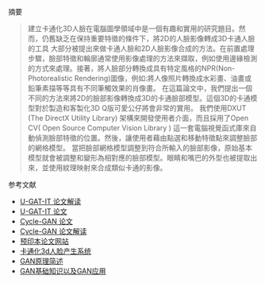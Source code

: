 摘要

> 建立卡通化3D人臉在電腦圖學領域中是一個有趣和實用的研究題目。然而，仍舊缺乏在保持重要特徵的條件下，將2D的人臉影像轉成3D卡通人臉的工具
> 大部分被提出來做卡通人臉和2D人臉影像合成的方法。在前置處理步驟，臉部特徵和輪廓通常使用影像處理的方法來擷取，例如使用邊緣檢測的方式來處理。接著，將人臉部分轉換成具有特定風格的NPR(Non-Photorealistic Rendering)圖像，例如:將人像照片轉換成水彩畫、油畫或鉛筆素描等等具有不同筆觸效果的肖像畫。
> 在這篇論文中，我們提出一個不同的方法來將2D的臉部影像轉換成3D的卡通臉部模型。這個3D的卡通模型對於製造和客製化3D Q版可愛公仔將會非常的實用。
> 我們使用DXUT (The DirectX Utility Library) 架構來開發使用者介面，而且採用了Open CV( Open Source Computer Vision Library ) 這一套電腦視覺函式庫來自動偵測臉部特徵的位置。然後，讓使用者藉由點選和移動特徵點來調整臉部的網格模型。
> 當把臉部網格模型調整到符合所輸入的臉部影像，原始基本模型就會被調整和變形為相對應的臉部模型。眼睛和嘴巴的外型也被提取出來，並使用紋理映射來合成類似卡通的影像。



参考文献



* [U-GAT-IT 论文解读](https://zhuanlan.zhihu.com/p/76936166?utm_source=wechat_session&utm_medium=social&utm_oi=697538167472947200&utm_campaign=shareopn)
* [U-GAT-IT 论文](https://arxiv.org/pdf/1907.10830.pdf)
* [Cycle-GAN 论文](https://arxiv.org/pdf/1907.01424.pdf)
* [Cycle-GAN 论文解读](https://zhuanlan.zhihu.com/p/73995207)
* [预印本论文网站 ](https://arxiv.org/)
* [卡通化3d人脸产生系统 ](https://ndltd.ncl.edu.tw/cgi-bin/gs32/gsweb.cgi/login?o=dnclcdr&s=id=%22098NCNU0392048%22.&searchmode=basic#XXX)
* [GAN原理简述](https://zhuanlan.zhihu.com/p/66489938)
* [GAN基础知识以及GAN应用](https://zhuanlan.zhihu.com/p/27663139)